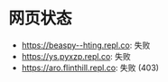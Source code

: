 # 网页状态
- https://beaspy--hting.repl.co: 失败
- https://ys.pyxzp.repl.co: 失败
- https://aro.flinthill.repl.co: 失败 (403)
